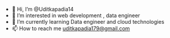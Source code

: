 - 👋 Hi, I’m @Uditkapadia14
- 👀 I’m interested in web development , data engineer
- 🌱 I’m currently learning Data engineer and cloud technologies
- 📫 How to reach me uditkapadia179@gmail.com

<!---
Uditkapadia14/Uditkapadia14 is a ✨ special ✨ repository because its `README.md` (this file) appears on your GitHub profile.
You can click the Preview link to take a look at your changes.
--->
